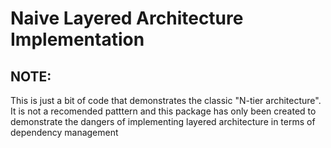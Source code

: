 # Naive Layered Architecture Implementation

## NOTE:
This is just a bit of code that demonstrates the classic "N-tier architecture".
It is not a recomended patttern and this package has only been created to demonstrate the dangers of implementing layered architecture in terms of dependency management